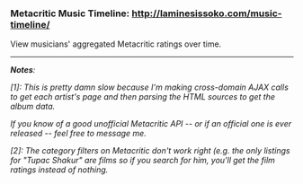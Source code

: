 ### Metacritic Music Timeline: http://laminesissoko.com/music-timeline/
View musicians' aggregated Metacritic ratings over time.

***
*__Notes__:*

*[1]: This is pretty damn slow because I'm making cross-domain AJAX calls to get each artist's page and then parsing the HTML sources to get the album data.*

*If you know of a good unofficial Metacritic API -- or if an official one is ever released -- feel free to message me.*

*[2]: The category filters on Metacritic don't work right (e.g. the only listings for "Tupac Shakur" are films so if you search for him, you'll get the film ratings instead of nothing.*
